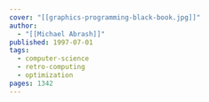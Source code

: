 ```yaml
---
cover: "[[graphics-programming-black-book.jpg]]"
author:
  - "[[Michael Abrash]]"
published: 1997-07-01
tags:
  - computer-science
  - retro-computing
  - optimization
pages: 1342
---
```

